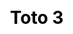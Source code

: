 ---
title: Toto 3
layout: toto_3/list
description: Lucky game Toto 3, bonus 1000 lucky point if you win.
js: ["js/sound.js", "js/i19n.js", "js/game/toto_3/share.js", "js/game/toto_3/list.js"]
css: ["css/game/toto_3/toto_3.css"]
---